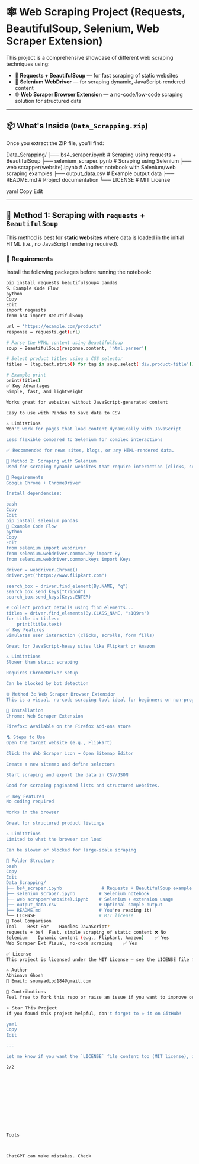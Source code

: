 # 🕸️ Web Scraping Project (Requests, BeautifulSoup, Selenium, Web Scraper Extension)

This project is a comprehensive showcase of different web scraping techniques using:

- 🐍 **Requests + BeautifulSoup** — for fast scraping of static websites  
- 🧪 **Selenium WebDriver** — for scraping dynamic, JavaScript-rendered content  
- 🌐 **Web Scraper Browser Extension** — a no-code/low-code scraping solution for structured data

---

## 📦 What's Inside (`Data_Scrapping.zip`)

Once you extract the ZIP file, you’ll find:

Data_Scrapping/
├── bs4_scraper.ipynb # Scraping using requests + BeautifulSoup
├── selenium_scraper.ipynb # Scraping using Selenium
├── web scrapper(website).ipynb # Another notebook with Selenium/web scraping examples
├── output_data.csv # Example output data
├── README.md # Project documentation
└── LICENSE # MIT License

yaml
Copy
Edit

---

## 🧪 Method 1: Scraping with `requests` + `BeautifulSoup`

This method is best for **static websites** where data is loaded in the initial HTML (i.e., no JavaScript rendering required).

### 🔧 Requirements

Install the following packages before running the notebook:
```bash
pip install requests beautifulsoup4 pandas
🔍 Example Code Flow
python
Copy
Edit
import requests
from bs4 import BeautifulSoup

url = 'https://example.com/products'
response = requests.get(url)

# Parse the HTML content using BeautifulSoup
soup = BeautifulSoup(response.content, 'html.parser')

# Select product titles using a CSS selector
titles = [tag.text.strip() for tag in soup.select('div.product-title')]

# Example print
print(titles)
✅ Key Advantages
Simple, fast, and lightweight

Works great for websites without JavaScript-generated content

Easy to use with Pandas to save data to CSV

⚠️ Limitations
Won't work for pages that load content dynamically with JavaScript

Less flexible compared to Selenium for complex interactions

✅ Recommended for news sites, blogs, or any HTML-rendered data.

🧪 Method 2: Scraping with Selenium
Used for scraping dynamic websites that require interaction (clicks, scrolling, etc.).

🔧 Requirements
Google Chrome + ChromeDriver

Install dependencies:

bash
Copy
Edit
pip install selenium pandas
🚀 Example Code Flow
python
Copy
Edit
from selenium import webdriver
from selenium.webdriver.common.by import By
from selenium.webdriver.common.keys import Keys

driver = webdriver.Chrome()
driver.get("https://www.flipkart.com")

search_box = driver.find_element(By.NAME, "q")
search_box.send_keys("tripod")
search_box.send_keys(Keys.ENTER)

# Collect product details using find_elements...
titles = driver.find_elements(By.CLASS_NAME, "s1Q9rs")
for title in titles:
    print(title.text)
✅ Key Features
Simulates user interaction (clicks, scrolls, form fills)

Great for JavaScript-heavy sites like Flipkart or Amazon

⚠️ Limitations
Slower than static scraping

Requires ChromeDriver setup

Can be blocked by bot detection

🌐 Method 3: Web Scraper Browser Extension
This is a visual, no-code scraping tool ideal for beginners or non-programmers.

🧩 Installation
Chrome: Web Scraper Extension

Firefox: Available on the Firefox Add-ons store

🪜 Steps to Use
Open the target website (e.g., Flipkart)

Click the Web Scraper icon → Open Sitemap Editor

Create a new sitemap and define selectors

Start scraping and export the data in CSV/JSON

Good for scraping paginated lists and structured websites.

✅ Key Features
No coding required

Works in the browser

Great for structured product listings

⚠️ Limitations
Limited to what the browser can load

Can be slower or blocked for large-scale scraping

📁 Folder Structure
bash
Copy
Edit
Data_Scrapping/
├── bs4_scraper.ipynb               # Requests + BeautifulSoup example
├── selenium_scraper.ipynb         # Selenium notebook
├── web scrapper(website).ipynb    # Selenium + extension usage
├── output_data.csv                # Optional sample output
├── README.md                      # You're reading it!
└── LICENSE                        # MIT license
📌 Tool Comparison
Tool	Best For	Handles JavaScript?
requests + bs4	Fast, simple scraping of static content	❌ No
Selenium	Dynamic content (e.g., Flipkart, Amazon)	✅ Yes
Web Scraper Ext	Visual, no-code scraping	✅ Yes

✅ License
This project is licensed under the MIT License – see the LICENSE file for details.

✍️ Author
Abhinava Ghosh
📧 Email: soumyadipd184@gmail.com

🤝 Contributions
Feel free to fork this repo or raise an issue if you want to improve or extend its functionality.

⭐ Star This Project
If you found this project helpful, don't forget to ⭐ it on GitHub!

yaml
Copy
Edit

---

Let me know if you want the `LICENSE` file content too (MIT license), or if you'd like me to zip both `README.md` and `LICENSE` for you.

2/2












Tools



ChatGPT can make mistakes. Check 

